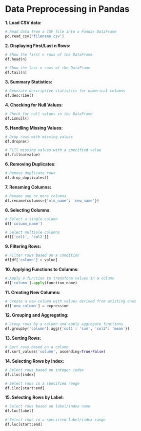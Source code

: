 # Data Preprocessing in Pandas

**1. Load CSV data:**
```python
# Read data from a CSV file into a Pandas DataFrame
pd.read_csv('filename.csv')
```
**2. Displaying First/Last n Rows:**
```python
# Show the first n rows of the DataFrame
df.head(n)

# Show the last n rows of the DataFrame
df.tail(n)
```
**3. Summary Statistics:**
```python
# Generate descriptive statistics for numerical columns
df.describe()
```
**4. Checking for Null Values:**
```python
# Check for null values in the DataFrame
df.isnull()
```
**5. Handling Missing Values:**
```python
# Drop rows with missing values
df.dropna()

# Fill missing values with a specified value
df.fillna(value)
```
**6. Removing Duplicates:**
```python
# Remove duplicate rows
df.drop_duplicates()
```
**7. Renaming Columns:**
```python
# Rename one or more columns
df.rename(columns={'old_name': 'new_name'})
```
**8. Selecting Columns:**
```python
# Select a single column
df['column_name']

# Select multiple columns
df[['col1', 'col2']]
```
**9. Filtering Rows:**
```python
# Filter rows based on a condition
df[df['column'] > value]
```
**10. Applying Functions to Columns:**
```python
# Apply a function to transform values in a column
df['column'].apply(function_name)
```
**11. Creating New Columns:**
```python
# Create a new column with values derived from existing ones
df['new_column'] = expression
```
**12. Grouping and Aggregating:**
```python
# Group rows by a column and apply aggregate functions
df.groupby('column').agg({'col1': 'sum', 'col2': 'mean'})
```
**13. Sorting Rows:**
```python
# Sort rows based on a column
df.sort_values('column', ascending=True/False)
```
**14. Selecting Rows by Index:**
```python
# Select rows based on integer index
df.iloc[index]

# Select rows in a specified range
df.iloc[start:end]
```
**15. Selecting Rows by Label:**
```python
# Select rows based on label/index name
df.loc[label]

# Select rows in a specified label/index range
df.loc[start:end]
```